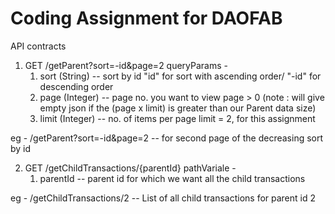 # Coding Assignment for DAOFAB

API contracts

1) GET /getParent?sort=-id&page=2
    queryParams - 
    1. sort (String) -- sort by id
       "id" for sort with ascending order/ "-id" for descending order
    2. page (Integer) -- page no. you want to view
       page > 0 (note : will give empty json if the (page x limit) is greater than our Parent data size)
    3. limit (Integer) -- no. of items per page
       limit = 2, for this assignment
       
eg - /getParent?sort=-id&page=2 -- for second page of the decreasing sort by id
                       
                       
2) GET /getChildTransactions/{parentId}
   pathVariale -
   1. parentId -- parent id for which we want all the child transactions
  
eg - /getChildTransactions/2 -- List of all child transactions for parent id 2

